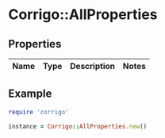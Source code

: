 # Corrigo::AllProperties

## Properties

| Name | Type | Description | Notes |
| ---- | ---- | ----------- | ----- |

## Example

```ruby
require 'corrigo'

instance = Corrigo::AllProperties.new()
```

